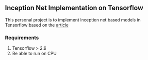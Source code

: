## Inception Net Implementation on Tensorflow
This personal project is to implement Inception net based models in Tensorflow 
based on the [article](https://openaccess.thecvf.com/content_cvpr_2015/papers/Szegedy_Going_Deeper_With_2015_CVPR_paper.pdf)

### Requirements
1. Tensorflow > 2.9
2. Be able to run on CPU

